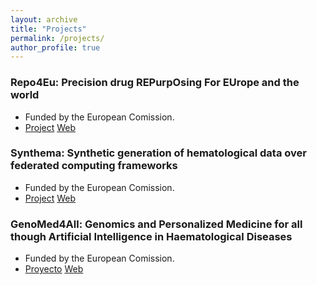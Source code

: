 ```yaml
---
layout: archive
title: "Projects"
permalink: /projects/
author_profile: true
---
```



### Repo4Eu: Precision drug REPurpOsing For EUrope and the world

* Funded by the European Comission.
* [Project](https://repo4.eu/)  [Web](https://cordis.europa.eu/project/id/101057619)


### Synthema: Synthetic generation of hematological data over federated computing frameworks

* Funded by the European Comission.
* [Project](https://synthema.eu/)  [Web](https://cordis.europa.eu/project/id/101095530)


### GenoMed4All: Genomics and Personalized Medicine for all though Artificial Intelligence in Haematological Diseases

* Funded by the European Comission.
* [Proyecto](https://genomed4all.eu/)  [Web](https://cordis.europa.eu/project/id/101017549)

